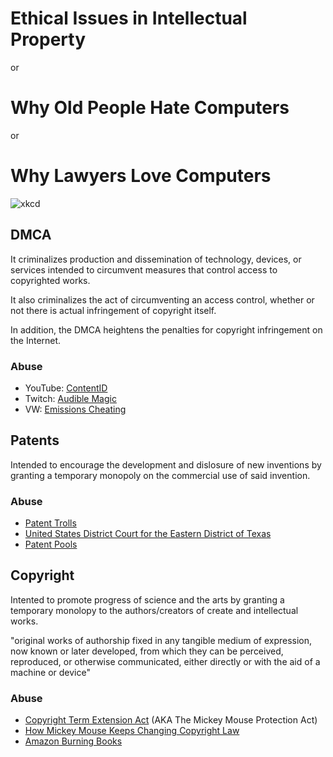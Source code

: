# Ethical Issues in Intellectual Property

or

# Why Old People Hate Computers

or

# Why Lawyers Love Computers

![xkcd](https://imgs.xkcd.com/comics/copyright.jpg)

## DMCA

It criminalizes production and dissemination of technology, devices, or services intended to circumvent measures  that control access to copyrighted works.

It also criminalizes the act of circumventing an access control, whether or not there is actual infringement of copyright itself.

In addition, the DMCA heightens the penalties for copyright infringement on the Internet.

### Abuse

- YouTube: [ContentID](https://support.google.com/youtube/answer/2797370?hl=en)
- Twitch: [Audible Magic](http://blog.twitch.tv/2014/08/3136/)
- VW: [Emissions Cheating](https://www.eff.org/deeplinks/2015/09/researchers-could-have-uncovered-volkswagens-emissions-cheat-if-not-hindered-dmca)

## Patents

Intended to encourage the development and dislosure of new inventions by granting a temporary monopoly on the commercial use of said invention.

### Abuse

- [Patent Trolls](https://www.eff.org/issues/resources-patent-troll-victims)
- [United States District Court for the Eastern District of Texas](https://en.wikipedia.org/wiki/United_States_District_Court_for_the_Eastern_District_of_Texas)
- [Patent Pools](https://en.wikipedia.org/wiki/Patent_pool)

## Copyright

Intented to promote progress of science and the arts by granting a temporary monolopy to the authors/creators of create and intellectual works.

"original works of authorship fixed in any tangible medium of expression, now known or later developed, from which they can be perceived, reproduced, or otherwise communicated, either directly or with the aid of a machine or device"

### Abuse

- [Copyright Term Extension Act](https://en.wikipedia.org/wiki/Copyright_Term_Extension_Act) (AKA The Mickey Mouse Protection Act)
- [How Mickey Mouse Keeps Changing Copyright Law](http://artlawjournal.com/mickey-mouse-keeps-changing-copyright-law/)
- [Amazon Burning Books](http://www.nytimes.com/2009/07/18/technology/companies/18amazon.html)
